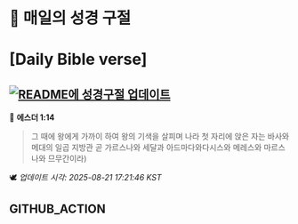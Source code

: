 # 🙏 매일의 성경 구절
# [Daily Bible verse]
## [![README에 성경구절 업데이트](https://github.com/DONGSUKA/first_test/actions/workflows/update-readme-bible.yml/badge.svg)](https://github.com/DONGSUKA/first_test/actions/workflows/update-readme-bible.yml)
<!-- START_BIBLE_VERSE -->
📖 **에스더 1:14**
> 그 때에 왕에게 가까이 하여 왕의 기색을 살피며 나라 첫 자리에 앉은 자는 바사와 메대의 일곱 지방관 곧 가르스나와 세달과 아드마다와다시스와 메레스와 마르스나와 므무간이라)

🕊️ _업데이트 시각: 2025-08-21 17:21:46 KST_
  <!-- END_BIBLE_VERSE -->
## GITHUB_ACTION
